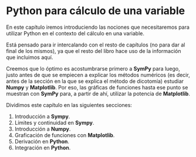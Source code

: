 # Python para cálculo de una variable

En este capítulo iremos introduciendo las nociones que necesitaremos para utilizar Python en el contexto del cálculo en una variable.

Está pensado para ir intercalando con el resto de capítulos (no para dar al final de los mismos), ya que el resto del libro hace uso de la información que incluimos aquí.

Creemos que lo óptimo es acostumbrarse primero a **SymPy** para luego, justo antes de que se empiecen a explicar los métodos numéricos (es decir, antes de la sección en la que se explica el método de dicotomía) estudiar **Numpy** y **Matplotlib**. Por eso, las gráficas de funciones hasta ese punto se muestran con **SymPy** para, a partir de ahí, utilizar la potencia de **Matplotlib**.

Dividimos este capítulo en las siguientes secciones:

1. Introducción a **Sympy**.
2. Límites y continuidad en **Sympy**.
3. Introducción a **Numpy**.
4. Graficación de funciones con **Matplotlib**.
5. Derivación en **Python**.
6. Integración en **Python**.
